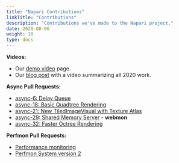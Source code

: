 ```yaml
---
title: "Napari Contributions"
linkTitle: "Contributions"
description: "Contributions we've made to the Napari project."
date: 2020-08-06
weight: 10
type: docs
---
```


**Videos:**
* Our [demo video](/projects/napari/videos/) page.
* Our [blog post](/blog/2021/01/23/napari-2020-rendering-update/) with a
  video summarizing all 2020 work.

**Async Pull Requests:**

* [async-6: Delay Queue](https://github.com/napari/napari/pull/1679)
* [async-18: Basic Quadtree Rendering](https://github.com/napari/napari/pull/1793)
* [async-21: New TiledImageVisual with Texture Atlas](https://github.com/napari/napari/pull/1837)
* [async-29: Shared Memory Server](https://github.com/napari/napari/pull/1909) - **webmon**
* [async-32: Faster Octree Rendering](https://github.com/napari/napari/pull/1977)

**Perfmon Pull Requests:**
* [Performance monitoring](https://github.com/napari/napari/pull/1262)
* [Perfmon System version 2](https://github.com/napari/napari/pull/1453)
